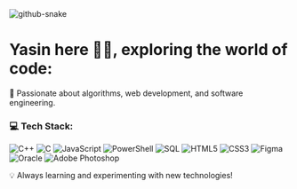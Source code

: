<picture>
  <source media="(prefers-color-scheme: dark)" srcset="https://raw.githubusercontent.com/YasinHere/YasinHere/output/github-snake-dark.svg" />
  <source media="(prefers-color-scheme: light)" srcset="https://raw.githubusercontent.com/YasinHere/YasinHere/output/github-snake.svg" />
  <img alt="github-snake" src="https://raw.githubusercontent.com/YasinHere/YasinHere/output/github-snake.svg" />
</picture>

# Yasin here 👋🏼, exploring the world of code:
🚀 Passionate about algorithms, web development, and software engineering.

### 💻 Tech Stack:
![C++](https://img.shields.io/badge/C++-%2300599C.svg?style=for-the-badge&logo=c%2B%2B&logoColor=white) ![C](https://img.shields.io/badge/C-%2300599C.svg?style=for-the-badge&logo=c&logoColor=white) ![JavaScript](https://img.shields.io/badge/JavaScript-%23F7DF1E.svg?style=for-the-badge&logo=javascript&logoColor=black) ![PowerShell](https://img.shields.io/badge/PowerShell-%235391FE.svg?style=for-the-badge&logo=powershell&logoColor=white) ![SQL](https://img.shields.io/badge/SQL-%2300758F.svg?style=for-the-badge&logo=sql&logoColor=white) ![HTML5](https://img.shields.io/badge/html5-%23E34F26.svg?style=for-the-badge&logo=html5&logoColor=white) ![CSS3](https://img.shields.io/badge/css3-%231572B6.svg?style=for-the-badge&logo=css3&logoColor=white) ![Figma](https://img.shields.io/badge/Figma-%23F24E1E.svg?style=for-the-badge&logo=figma&logoColor=white) ![Oracle](https://img.shields.io/badge/Oracle-%23F80000.svg?style=for-the-badge&logo=oracle&logoColor=white) ![Adobe Photoshop](https://img.shields.io/badge/Adobe%20Photoshop-%2331A8FF.svg?style=for-the-badge&logo=adobe%20photoshop&logoColor=white)  

💡 Always learning and experimenting with new technologies!
